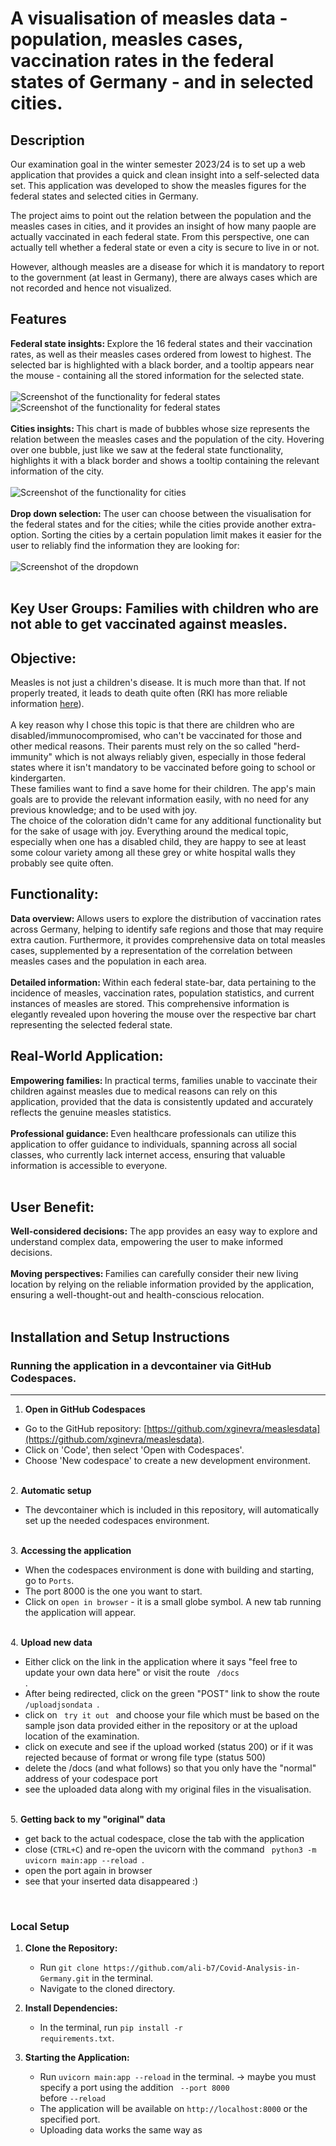 A visualisation of measles data - population, measles cases, vaccination rates in the federal states of Germany - and in selected cities.
=

Description
-

<p> Our examination goal in the winter semester 2023/24 is to set up a web application that 
provides a quick and clean insight into a self-selected data set.
This application was developed to show the measles figures for the federal 
  states and selected cities in Germany. 

The project aims to point out the relation between the population and the measles cases in cities, and 
it provides an insight of how many paople are actually vaccinated in each federal state. From this perspective, 
one can actually tell whether a federal state or even a city is secure to live in or not.

However, although measles are a disease for which it is mandatory to report to the government (at least in Germany), 
there are always cases which are not recorded and hence not visualized.
</p>

Features
-

<b> Federal state insights: </b> Explore the 16 federal states and their vaccination rates, as well as their measles cases ordered from lowest to highest. The selected bar is highlighted with a black border, and a tooltip appears near the mouse - containing all the stored information for the selected state. 
<br>
<br>
![Screenshot of the functionality for federal states](/Screenshots/MeaslesCasesFederalState.jpg)
![Screenshot of the functionality for federal states](/Screenshots/VaccRateFederalStates.jpg)
<br>
<br>
<b> Cities insights: </b> This chart is made of bubbles whose size represents the relation between the measles cases and the population of the city. Hovering over one bubble, just like we saw at the federal state functionality, highlights it with a black border and shows a tooltip containing the relevant information of the city.
<br>
<br>
![Screenshot of the functionality for cities](/Screenshots/MeaslesCasesCities.jpg)
<br>
<br>
<b> Drop down selection: </b> The user can choose between the visualisation for the federal states and for the cities; while the cities provide another extra-option. Sorting the cities by a certain population limit makes it easier for the user to reliably find the information they are looking for:
<br>
<br>
![Screenshot of the dropdown](/Screenshots/dropdown.jpg)
<br>
<br>

Key User Groups: Families with children who are not able to get vaccinated against measles. 
-

Objective:
-

Measles is not just a children's disease. It is much more than that. If not properly treated, it leads to death quite often (RKI has more reliable information [here](https://www.rki.de/DE/Content/Infekt/EpidBull/Merkblaetter/Ratgeber_Masern.html)).
<br><br>
A key reason why I chose this topic is that there are children who are disabled/immunocompromised, who can't be vaccinated for those and other medical reasons. Their parents must rely on the so called "herd-immunity" which is not always reliably given, especially in those federal states where it isn't mandatory to be vaccinated before going to school or kindergarten. <br>
These families want to find a save home for their children. The app's main goals are to provide the relevant information easily, with no need for any previous knowledge; and to be used with joy. <br>
The choice of the coloration didn't came for any additional functionality but for the sake of usage with joy. Everything around the medical topic, especially when one has a disabled child, they are happy to see at least some colour variety among all these grey or white hospital walls they probably see quite often.


Functionality:
-

<b> Data overview: </b> Allows users to explore the distribution of vaccination rates across Germany, helping to identify safe regions and those that may require extra caution. Furthermore, it provides comprehensive data on total measles cases, supplemented by a representation of the correlation between measles cases and the population in each area.
<br><br>
<b> Detailed information: </b> Within each federal state-bar, data pertaining to the incidence of measles, vaccination rates, population statistics, and current instances of measles are stored. This comprehensive information is elegantly revealed upon hovering the mouse over the respective bar chart representing the selected federal state.

Real-World Application:
-

<b> Empowering families: </b> In practical terms, families unable to vaccinate their children against measles due to medical reasons can rely on this application, provided that the data is consistently updated and accurately reflects the genuine measles statistics.
<br><br>
<b> Professional guidance: </b> Even healthcare professionals can utilize this application to offer guidance to individuals, spanning across all social classes, who currently lack internet access, ensuring that valuable information is accessible to everyone.
<br>
<br>

User Benefit:
-

<b>Well-considered decisions:</b> The app provides an easy way to explore and understand complex data, empowering the user to make informed decisions.
<br><br>
<b> Moving perspectives: </b> Families can carefully consider their new living location by relying on the reliable information provided by the application, ensuring a well-thought-out and health-conscious relocation. 
<br><br>

Installation and Setup Instructions
- 

### Running the application in a devcontainer via GitHub Codespaces.
-----

1. <b> Open in GitHub Codespaces </b>
- Go to the GitHub repository: [https://github.com/xginevra/measlesdata](https://github.com/xginevra/measlesdata).
-  Click on 'Code', then select 'Open with Codespaces'.
- Choose 'New codespace' to create a new development environment.
<br>
2. <b> Automatic setup </b>

- The devcontainer which is included in this repository, will automatically set up the needed codespaces environment.
<br>
3. <b> Accessing the application </b>

- When the codespaces environment is done with building and starting, go to <code>Ports</code>.
- The port 8000 is the one you want to start.
- Click on <code>open in browser</code> - it is a small globe symbol. A new tab running the application will appear.
<br>
4. <b> Upload new data </b>

- Either click on the link in the application where it says "feel free to update your own data here" or visit the route <code> /docs </code>.
- After being redirected, click on the green "POST" link to show the route <code> /uploadjsondata </code>.
- click on <code> try it out </code> and choose your file which must be based on the sample json data provided either in the repository or at the upload location of the examination.
- click on execute and see if the upload worked (status 200) or if it was rejected because of format or wrong file type (status 500)
- delete the /docs (and what follows) so that you only have the "normal" address of your codespace port
- see the uploaded data along with my original files in the visualisation.
<br>
5. <b> Getting back to my "original" data </b>

- get back to the actual codespace, close the tab with the application
- close (<code>CTRL+C</code>) and re-open the uvicorn with the command <code> python3 -m uvicorn main:app --reload </code>.
- open the port again in browser
- see that your inserted data disappeared :)
<br>

### Local Setup

1. <b>Clone the Repository:</b>
   - Run `git clone https://github.com/ali-b7/Covid-Analysis-in-Germany.git` in the terminal.
   - Navigate to the cloned directory.

2. <b>Install Dependencies:</b>
   - In the terminal, run <code>pip install -r requirements.txt</code>.

3. <b>Starting the Application:</b>
   - Run <code>uvicorn main:app --reload</code> in the terminal. -> maybe you must specify a port using the addition <code> --port 8000 </code> before <code>--reload</code>
   - The application will be available on <code>http://localhost:8000</code> or the specified port.
   - Uploading data works the same way as 
